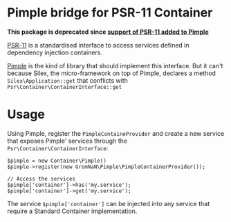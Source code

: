 Pimple bridge for PSR-11 Container
==================================

**This package is deprecated since [support of PSR-11 added to Pimple](https://github.com/silexphp/Pimple#using-the-psr-11-servicelocator)**

[PSR-11](https://github.com/container-interop/fig-standards/blob/master/proposed/container.md) is 
a standardised interface to access services defined in dependency injection containers.

[Pimple](https://github.com/container-interop/fig-standards/blob/master/proposed/container.md) is
the kind of library that should implement this interface. But it can't because Silex, the micro-framework
on top of Pimple, declares a method `Silex\Application::get` that conflicts with `Psr\Container\ContainerInterface::get`

Usage
=====

Using Pimple, register the `PimpleContaineProvider` and create a new service that exposes
Pimple' services through the `Psr\Container\ContainerInterface`:

    $pimple = new Container\Pimple()
    $pimple->register(new GromNaN\Pimple\PimpleContainerProvider());
    
    // Access the services
    $pimple['container']->has('my.service');
    $pimple['container']->get('my.service');

The service `$pimple['container']` can be injected into any service that require a Standard Container implementation.
